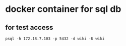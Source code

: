 # docker container for sql db

## for test access

```
psql -h 172.18.7.103 -p 5432 -d wiki -U wiki
```